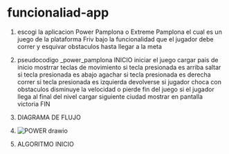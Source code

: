 # funcionaliad-app
1) escogi la aplicacion Power Pamplona o Extreme Pamplona el cual es un juego de la plataforma Friv bajo la funcionalidad que el jugador debe correr y esquivar obstaculos hasta llegar a la meta

2) pseudocodigo _power_pamplona
INICIO
   iniciar el juego
   cargar pais de inicio 
   mostrrar teclas de movimiento
   si tecla presionada es arriba saltar 
   si tecla presionada es abajo agachar
   si tecla presionada es derecha correr
   si tecla presionada es izquierda devolverse
   si jugador choca con obstaculos disminuye la velocidad o pierde
   fin del juego
   si el jugador llega al final del nivel cargar siguiente ciudad
   mostrar en pantalla victoria
FIN

3)  DIAGRAMA DE FLUJO
4)  
   ![POWER drawio](https://github.com/user-attachments/assets/d91f2f78-385e-42cc-ac1b-a7b6fb2de637)

4) ALGORITMO
    INICIO
